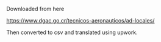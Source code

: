 Downloaded from here

https://www.dgac.go.cr/tecnicos-aeronauticos/ad-locales/

Then converted to csv and translated using upwork.
